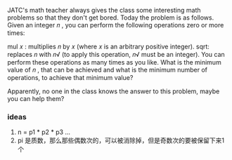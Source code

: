 JATC's math teacher always gives the class some interesting math problems so that they don't get bored. Today the
problem is as follows. Given an integer 𝑛
, you can perform the following operations zero or more times:

mul 𝑥
: multiplies 𝑛
by 𝑥
(where 𝑥
is an arbitrary positive integer).
sqrt: replaces 𝑛
with 𝑛√
(to apply this operation, 𝑛√
must be an integer).
You can perform these operations as many times as you like. What is the minimum value of 𝑛
, that can be achieved and what is the minimum number of operations, to achieve that minimum value?

Apparently, no one in the class knows the answer to this problem, maybe you can help them?

### ideas

1. n = p1 * p2 * p3 ...
2. pi 是质数，那么那些偶数次的，可以被消除掉，但是奇数次的要被保留下来1个